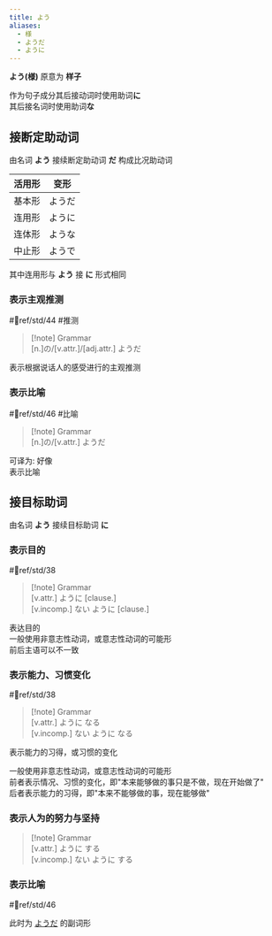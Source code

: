 ```yaml
---
title: よう
aliases:
  - 様
  - ようだ
  - ように
---
```

**よう(様)** 原意为 **样子**  

作为句子成分其后接动词时使用助词**に**  
其后接名词时使用助词**な**  
## 接断定助动词  

由名词 **よう** 接续断定助动词 **だ** 构成比况助动词  

| 活用形 | 变形  |
| --- | --- |
| 基本形 | ようだ |
| 连用形 | ように |
| 连体形 | ような |
| 中止形 | ようで |
其中连用形与 **よう** 接 **に** 形式相同  
### 表示主观推测  

 #📖ref/std/44 #推测  

> [!note] Grammar  
> [n.]の/[v.attr.]/[adj.attr.] ようだ  

表示根据说话人的感受进行的主观推测  

### 表示比喻  

 #📖ref/std/46 #比喻  

> [!note] Grammar  
> [n.]の/[v.attr.] ようだ  

可译为: 好像  
表示比喻  

## 接目标助词  

由名词 **よう** 接续目标助词 **に**  
### 表示目的  

 #📖ref/std/38  

> [!note] Grammar  
> [v.attr.] ように [clause.]  
> [v.incomp.] ない ように [clause.]  

表达目的  
一般使用非意志性动词，或意志性动词的可能形  
前后主语可以不一致  
### 表示能力、习惯变化  

 #📖ref/std/38  

> [!note] Grammar  
> [v.attr.] ように なる  
> [v.incomp.] ない ように なる  

表示能力的习得，或习惯的变化  

一般使用非意志性动词，或意志性动词的可能形  
前者表示情况、习惯的变化，即"本来能够做的事只是不做，现在开始做了"  
后者表示能力的习得，即"本来不能够做的事，现在能够做"  

### 表示人为的努力与坚持  

> [!note] Grammar  
> [v.attr.] ように する  
> [v.incomp.] ない ように する  

### 表示比喻  

 #📖ref/std/46  

此时为 [ようだ](よう.md#接断定助动词) 的副词形  